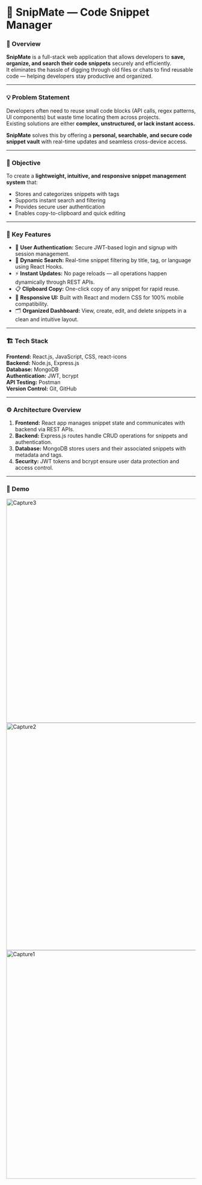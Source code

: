 # 💾 SnipMate — Code Snippet Manager

### 🚀 Overview
**SnipMate** is a full-stack web application that allows developers to **save, organize, and search their code snippets** securely and efficiently.  
It eliminates the hassle of digging through old files or chats to find reusable code — helping developers stay productive and organized.

---

### 💡 Problem Statement
Developers often need to reuse small code blocks (API calls, regex patterns, UI components) but waste time locating them across projects.  
Existing solutions are either **complex, unstructured, or lack instant access.**

**SnipMate** solves this by offering a **personal, searchable, and secure code snippet vault** with real-time updates and seamless cross-device access.

---

### 🎯 Objective
To create a **lightweight, intuitive, and responsive snippet management system** that:
- Stores and categorizes snippets with tags
- Supports instant search and filtering
- Provides secure user authentication
- Enables copy-to-clipboard and quick editing

---

### 🧩 Key Features
- 🔐 **User Authentication:** Secure JWT-based login and signup with session management.  
- 🧠 **Dynamic Search:** Real-time snippet filtering by title, tag, or language using React Hooks.  
- ⚡ **Instant Updates:** No page reloads — all operations happen dynamically through REST APIs.  
- 📋 **Clipboard Copy:** One-click copy of any snippet for rapid reuse.  
- 📱 **Responsive UI:** Built with React and modern CSS for 100% mobile compatibility.  
- 🗂️ **Organized Dashboard:** View, create, edit, and delete snippets in a clean and intuitive layout.  

---

### 🏗️ Tech Stack
**Frontend:** React.js, JavaScript, CSS, react-icons  
**Backend:** Node.js, Express.js  
**Database:** MongoDB  
**Authentication:** JWT, bcrypt  
**API Testing:** Postman  
**Version Control:** Git, GitHub  

---

### ⚙️ Architecture Overview
1. **Frontend:** React app manages snippet state and communicates with backend via REST APIs.  
2. **Backend:** Express.js routes handle CRUD operations for snippets and authentication.  
3. **Database:** MongoDB stores users and their associated snippets with metadata and tags.  
4. **Security:** JWT tokens and bcrypt ensure user data protection and access control.

---

### 📸 Demo
<img width="1364" height="595" alt="Capture3" src="https://github.com/user-attachments/assets/8e41bae8-26d6-4570-a3c2-5971a6a7e4a9" />
<img width="1361" height="604" alt="Capture2" src="https://github.com/user-attachments/assets/e249bb53-88a4-4051-9d29-91a48e9d71b1" />
<img width="1353" height="607" alt="Capture1" src="https://github.com/user-attachments/assets/f20ceb76-4883-4719-8877-bffe36cbdbee" />


